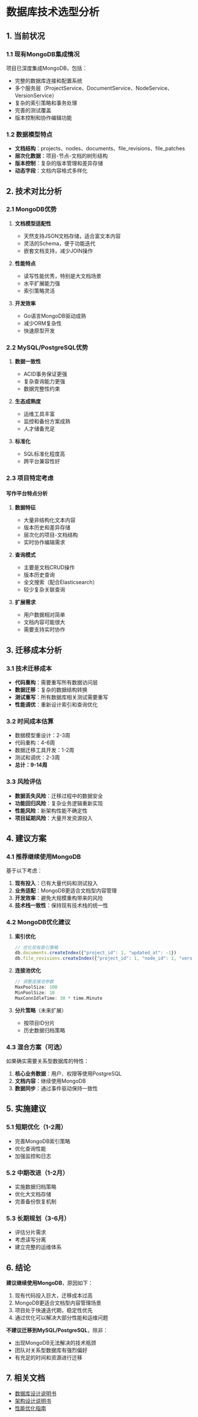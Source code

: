 # 数据库技术选型分析

## 1. 当前状况

### 1.1 现有MongoDB集成情况
项目已深度集成MongoDB，包括：
- 完整的数据库连接和配置系统
- 多个服务层（ProjectService、DocumentService、NodeService、VersionService）
- 复杂的索引策略和事务处理
- 完善的测试覆盖
- 版本控制和协作编辑功能

### 1.2 数据模型特点
- **文档结构**：projects、nodes、documents、file_revisions、file_patches
- **层次化数据**：项目-节点-文档的树形结构
- **版本控制**：复杂的版本管理和差异存储
- **动态字段**：文档内容格式多样化

## 2. 技术对比分析

### 2.1 MongoDB优势
1. **文档模型适配性**
   - 天然支持JSON文档存储，适合富文本内容
   - 灵活的Schema，便于功能迭代
   - 嵌套文档支持，减少JOIN操作

2. **性能特点**
   - 读写性能优秀，特别是大文档场景
   - 水平扩展能力强
   - 索引策略灵活

3. **开发效率**
   - Go语言MongoDB驱动成熟
   - 减少ORM复杂性
   - 快速原型开发

### 2.2 MySQL/PostgreSQL优势
1. **数据一致性**
   - ACID事务保证更强
   - 复杂查询能力更强
   - 数据完整性约束

2. **生态成熟度**
   - 运维工具丰富
   - 监控和备份方案成熟
   - 人才储备充足

3. **标准化**
   - SQL标准化程度高
   - 跨平台兼容性好

### 2.3 项目特定考虑

#### 写作平台特点分析
1. **数据特征**
   - 大量非结构化文本内容
   - 版本历史和差异存储
   - 层次化的项目-文档结构
   - 实时协作编辑需求

2. **查询模式**
   - 主要是文档CRUD操作
   - 版本历史查询
   - 全文搜索（配合Elasticsearch）
   - 较少复杂关联查询

3. **扩展需求**
   - 用户数据相对简单
   - 文档内容可能很大
   - 需要支持实时协作

## 3. 迁移成本分析

### 3.1 技术迁移成本
- **代码重构**：需要重写所有数据访问层
- **数据迁移**：复杂的数据结构转换
- **测试重写**：所有数据库相关测试需要重写
- **性能调优**：重新设计索引和查询优化

### 3.2 时间成本估算
- 数据模型重设计：2-3周
- 代码重构：4-6周
- 数据迁移工具开发：1-2周
- 测试和调优：2-3周
- **总计：9-14周**

### 3.3 风险评估
- **数据丢失风险**：迁移过程中的数据安全
- **功能回归风险**：复杂业务逻辑重新实现
- **性能风险**：新架构性能不确定性
- **项目延期风险**：大量开发资源投入

## 4. 建议方案

### 4.1 推荐继续使用MongoDB
基于以下考虑：
1. **现有投入**：已有大量代码和测试投入
2. **业务适配**：MongoDB更适合文档型内容管理
3. **开发效率**：避免大规模重构带来的风险
4. **技术栈一致性**：保持现有技术栈的统一性

### 4.2 MongoDB优化建议
1. **索引优化**
   ```javascript
   // 优化现有索引策略
   db.documents.createIndex({"project_id": 1, "updated_at": -1})
   db.file_revisions.createIndex({"project_id": 1, "node_id": 1, "version": -1})
   ```

2. **连接池优化**
   ```go
   // 调整连接池参数
   MaxPoolSize: 100
   MinPoolSize: 10
   MaxConnIdleTime: 30 * time.Minute
   ```

3. **分片策略**（未来扩展）
   - 按项目ID分片
   - 历史数据归档策略

### 4.3 混合方案（可选）
如果确实需要关系型数据库的特性：
1. **核心业务数据**：用户、权限等使用PostgreSQL
2. **文档内容**：继续使用MongoDB
3. **数据同步**：通过事件驱动保持一致性

## 5. 实施建议

### 5.1 短期优化（1-2周）
- 完善MongoDB索引策略
- 优化查询性能
- 加强监控和日志

### 5.2 中期改进（1-2月）
- 实施数据归档策略
- 优化大文档存储
- 完善备份恢复机制

### 5.3 长期规划（3-6月）
- 评估分片需求
- 考虑读写分离
- 建立完整的运维体系

## 6. 结论

**建议继续使用MongoDB**，原因如下：
1. 现有代码投入巨大，迁移成本过高
2. MongoDB更适合文档型内容管理场景
3. 项目处于快速迭代期，稳定性优先
4. 通过优化可以解决大部分性能和运维问题

**不建议迁移到MySQL/PostgreSQL**，除非：
- 出现MongoDB无法解决的技术瓶颈
- 团队对关系型数据库有强烈偏好
- 有充足的时间和资源进行迁移

## 7. 相关文档
- [数据库设计说明书](./数据库设计说明书.md)
- [架构设计说明书](../architecture/架构设计规范.md)
- [性能优化指南](../implementation/实现指南规范.md)